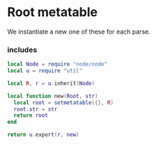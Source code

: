# Root metatable


  We instantiate a new one of these for each parse.

### includes

```lua
local Node = require "node/node"
local u = require "util"

```
```lua
local R, r = u.inherit(Node)
```
```lua
local function new(Root, str)
  local root = setmetatable({}, R)
  root.str = str
  return root
end
```
```lua
return u.export(r, new)
```
